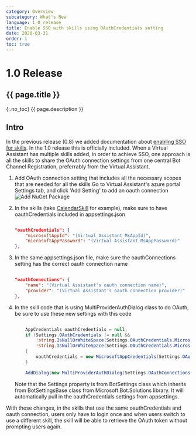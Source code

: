 ```yaml
---
category: Overview
subcategory: What's New
language: 1_0_release
title: Enable SSO with skills using OAuthCredentials setting
date: 2020-03-31
order: 1
toc: true
---
```


# 1.0 Release
## {{ page.title }}
{:.no_toc}
{{ page.description }}

## Intro
 
In the previous release (0.8) we added documentation about [enabling SSO for skills](https://microsoft.github.io/botframework-solutions/overview/whats-new/0.8-beta/achieve-SSO-among-skills/). In the 1.0 release this is officially included. When a Virtual Assistant has multiple skills added, in order to achieve SSO, one approach is all the skills to share the OAuth connection settings from one central Bot Channel Registration, preferrably from the Virtual Assistant. 

1. Add OAuth connection setting that includes all the necessary scopes that are needed for all the skills
   Go to Virtual Assistant's azure portal Settings tab, and click 'Add Setting' to add an oauth connection
   ![Add NuGet Package]({{site.baseurl}}/assets/images/add-nuget.png)

1. In the skills (take [CalendarSkill](https://github.com/microsoft/botframework-skills/tree/master/skills/csharp/calendarskill) for example), make sure to have oauthCredentials included in appsettings.json

    ```json

    "oauthCredentials": {
        "microsoftAppId": "(Virtual Assistant MsAppId)",
        "microsoftAppPassword": "(Virtual Assistant MsAppPassword)"
    },

    ```

1. In the same appsettings.json file, make sure the oauthConnections setting has the correct oauth connection name

    ```json

    "oauthConnections": {
        "name": "(Virtual Assistant's oauth connection name)",
        "provider": "(Virtual Assistant's oauth connection provider)"
    },

    ```

1. In the skill code that is using MultiProviderAuthDialog class to do OAuth, be sure to use these new settings with this code

    ```csharp

        AppCredentials oauthCredentials = null;
        if (Settings.OAuthCredentials != null &&
            !string.IsNullOrWhiteSpace(Settings.OAuthCredentials.MicrosoftAppId) &&
            !string.IsNullOrWhiteSpace(Settings.OAuthCredentials.MicrosoftAppPassword))
        {
            oauthCredentials = new MicrosoftAppCredentials(Settings.OAuthCredentials.MicrosoftAppId, Settings.OAuthCredentials.MicrosoftAppPassword);
        }

        AddDialog(new MultiProviderAuthDialog(Settings.OAuthConnections, null, oauthCredentials));

    ```

    Note that the Settings property is from BotSettings class which inherits from BotSettingsBase class from Microsoft.Bot.Solutions library. It will automatically pull in the oauthCredentials settings from appsettings.

With these changes, in the skills that use the same oauthCredentials and oauth connection, users only have to login once and when users switch to use a different skill, the skill will be able to retrieve the OAuth token without prompting users again. 
